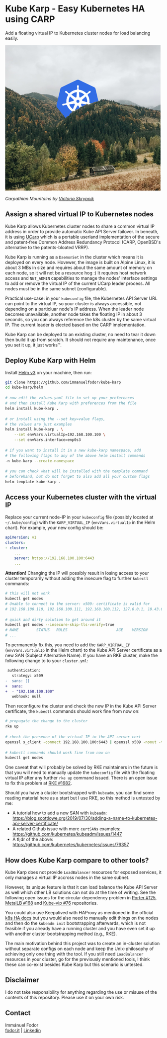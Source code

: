 # Kube Karp - Easy Kubernetes HA using CARP

Add a floating virtual IP to Kubernetes cluster nodes for load balancing easily.

![kube-karp logo](images/kube-karp-logo.jpg)

_Carpathian Mountains by [Victoria Skrypnik](https://unsplash.com/photos/uqirkWaeH0g)_

## Assign a shared virtual IP to Kubernetes nodes

Kube Karp allows Kubernetes cluster nodes to share a common virtual IP address in order to provide automatic Kube API Server failover. In beneath, it is using [UCarp](https://github.com/lorf/UCarp) which is a portable userland implementation of the secure and patent-free Common Address Redundancy Protocol (CARP, OpenBSD's alternative to the patents-bloated VRRP).

Kube Karp is running as a `DaemonSet` in the cluster which means it is deployed on every node. Hovewer, the image is built on Alpine Linux, it is about 3 MBs in size and requires about the same amount of memory on each node, so it will not be a resource hog :) It requires host network access and `NET_ADMIN` capabilities to manage the nodes' interface settings to add or remove the virtual IP of the current UCarp leader process. All nodes must be in the same subnet (configurable).

Practical use-case: in your `kubeconfig` file, the Kubernetes API Server URL can point to the virtual IP, so your cluster is always accessible, not depending on a particluar node's IP address. When the leader node becomes unavailable, another node takes the floating IP in about 3 seconds, so you can always reference the k8s cluster by the same virtual IP. The current leader is elected based on the CARP implementation.

Kube Karp can be deployed to an existing cluster, no need to tear it down then build it up from scratch. It should not require any maintenance, once you set it up, it just works™.

## Deploy Kube Karp with Helm

Install [Helm v3](https://github.com/helm/helm) on your machine, then run:

```bash
git clone https://github.com/immanuelfodor/kube-karp
cd kube-karp/helm

# now edit the values.yaml file to set up your preferences
# and then install Kube Karp with preferences from the file
helm install kube-karp .

# or install using the --set key=value flags,
# the values are just examples
helm install kube-karp . \
    --set envVars.virtualIp=192.168.100.100 \
    --set envVars.interface=enp0s3

# if you want to install it in a new kube-karp namespace, add
# the following flags to any of the above helm install commands
-n kube-karp --create-namespace

# you can check what will be installed with the template command
# beforehand, but do not forget to also add all your custom flags
helm template kube-karp .
```

## Access your Kubernetes cluster with the virtual IP

Replace your current node-IP in your `kubeconfig` file (possibly located at `~/.kube/config`) with the `KARP_VIRTUAL_IP` (`envVars.virtualIp` in the Helm chart). For example, your new config should be:

```yaml
apiVersion: v1
clusters:
- cluster:
    ...
    server: https://192.168.100.100:6443
    ...
```

**Attention!** Changing the IP will possibly result in losing access to your cluster temporarily without adding the insecure flag to further `kubectl` commands:

```bash
# this will not work
kubectl get nodes
# Unable to connect to the server: x509: certificate is valid for 
# 192.168.100.110, 192.168.100.111, 192.168.100.112, 127.0.0.1, 10.43.0.1, not 192.168.100.100

# quick and dirty solution to get around it
kubectl get nodes --insecure-skip-tls-verify=true
# NAME        STATUS   ROLES                      AGE    VERSION
# ...
```

To permanently fix this, you need to add the `KARP_VIRTUAL_IP` (`envVars.virtualIp` in the Helm chart) to the Kube API Server certificate as a new SAN (Subject Alternative Name). If you have an RKE cluster, make the following change to to your `cluster.yml`:

```diff
 authentication:
   strategy: x509
-  sans: []
+  sans:
+  - "192.168.100.100"
   webhook: null
```

Then reconfigure the cluster and check the new IP in the Kube API Server certificate, the `kubectl` commands should work fine from now on:

```bash
# propagate the change to the cluster
rke up

# check the presence of the virtual IP in the API server cert
openssl s_client -connect 192.168.100.100:6443 | openssl x509 -noout -text

# kubectl commands should work fine from now on
kubectl get nodes
```

One caveat that will probably be solved by RKE maintainers in the future is that you will need to manually update the `kubeconfig` file with the floating virtual IP after any further `rke up` command issued. There is an open issue to fix this problem at [RKE #1682](https://github.com/rancher/rke/issues/1682).

Should you have a cluster bootstrapped with `kubeadm`, you can find some reading material here as a start but I use RKE, so this method is untested by me:
- A tutorial how to add a new SAN with `kubeadm`: https://blog.scottlowe.org/2019/07/30/adding-a-name-to-kubernetes-api-server-certificate/
- A related Github issue with more `certSANs` examples: https://github.com/kubernetes/kubeadm/issues/1447
- A tl;dr of the above: https://github.com/kubernetes/kubernetes/issues/76357

## How does Kube Karp compare to other tools?

Kube Karp does not provide `LoadBalancer` resources for exposed services, it only manages a virtual IP accross nodes in the same subnet. 

However, its unique feature is that it can load balance the Kube API Server as well which other LB solutions can not do at the time of writing. See the following open issues for the circular dependency problem in [Porter #125](https://github.com/kubesphere/porter/issues/125), [MetalLB #168](https://github.com/metallb/metallb/issues/168) and [Kube-vip #76](https://github.com/plunder-app/kube-vip/issues/76) repositories.

You could also use Keepalived with HAProxy as mentioned in the official [k8s HA docs](https://github.com/kubernetes/kubeadm/blob/master/docs/ha-considerations.md) but you would also need to manually edit things on the nodes and then do the `kubeadm init` bootstrapping afterwards, which is not feasible if you already have a running cluster and you have even set it up with another cluster bootstrapping method (e.g., RKE).

The main motivation behind this project was to create an in-cluster solution without separate configs on each node and keep the Unix-philosophy of achieving only one thing with the tool. If you still need `LoadBalancer` resources in your cluster, go for the previously mentioned tools, I think these can co-exist besides Kube Karp but this scenario is untested.

## Disclaimer

I do not take responsibility for anything regarding the use or misuse of the contents of this repository. Please use it on your own risk.

## Contact

Immánuel Fodor  
[fodor.it](https://fodor.it/kubekarpit) | [Linkedin](https://fodor.it/kubekarpin)
